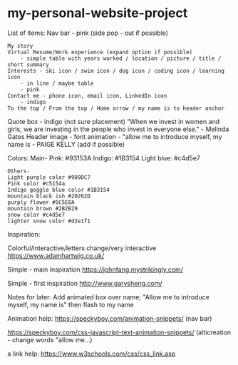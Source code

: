 # my-personal-website-project

List of items:
Nav bar - pink (side pop - out if possible)

    My story
    Virtual Resume/Work experience (expand option if possible)
        - simple table with years worked / location / picture / title / short summary
    Interests - ski icon / swim icon / dog icon / coding icon / learning icon
        - in line / maybe table
        - pink
    Contact me - phone icon, email icon, LinkedIn icon
        - indigo
    To the top / From the top / Home arrow / my name is to header anchor

Quote box - indigo (not sure placement)
    “When we invest in women and girls, we are investing in the people who invest in everyone else." - Melinda Gates
Header image - font animation - "allow me to introduce myself, my name is - PAIGE KELLY (add if possible)

Colors:
    Main-
    Pink: #93153A
    Indigo: #1B3154
    Light blue: #c4d5e7

    Others-
    Light purple color #989DC7 
    Pink color #c5154a
    Indigo goggle blue color #1B3154
    mountain black ish #20262D
    purply flower #5C5E8A
    mountain brown #2B2B29
    snow color #c4d5e7
    lighter snow color #d2e1f1


Inspiration: 

Colorful/interactive/letters change/very interactive
https://www.adamhartwig.co.uk/

Simple - main inspiration
https://johnfang.mystrikingly.com/

Simple - first inspiration
http://www.garysheng.com/

Notes for later:
Add animated box over name; "Allow me to introduce myself, my name is" then flash to my name

Animation help:
https://speckyboy.com/animation-snippets/ (nav bar)

https://speckyboy.com/css-javascript-text-animation-snippets/ (alticreation - change words "allow me...)

a link help:
https://www.w3schools.com/css/css_link.asp

